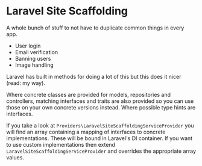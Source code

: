 # Laravel Site Scaffolding

A whole bunch of stuff to not have to duplicate common things in every app.
- User login
- Email verification
- Banning users
- Image handling

Laravel has built in methods for doing a lot of this but this does it nicer (read: my way).

Where concrete classes are provided for models, repositories and controllers, matching interfaces and traits are also provided so you can use those on your own concrete versions instead. Where possible type hints are interfaces.

If you take a look at `Providers\LaravelSiteScaffoldingServiceProvider` you will find an array containing a mapping of interfaces to concrete implementations. These will be bound in Laravel's DI container. If you want to use custom implementations then extend` LaravelSiteScaffoldingServiceProvider` and overrides the appropriate array values.

